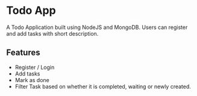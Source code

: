 # Todo App
A Todo Application built using NodeJS and MongoDB. Users can register and add tasks with short description.

## Features
- Register / Login
- Add tasks
- Mark as done
- Filter Task based on whether it is completed, waiting or newly created.
